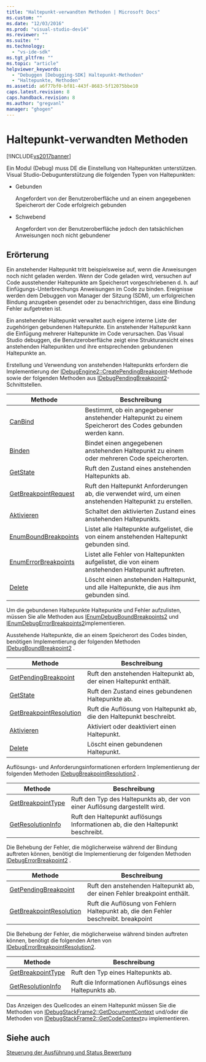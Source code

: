 ```yaml
---
title: "Haltepunkt-verwandten Methoden | Microsoft Docs"
ms.custom: ""
ms.date: "12/03/2016"
ms.prod: "visual-studio-dev14"
ms.reviewer: ""
ms.suite: ""
ms.technology: 
  - "vs-ide-sdk"
ms.tgt_pltfrm: ""
ms.topic: "article"
helpviewer_keywords: 
  - "Debuggen [Debugging-SDK] Haltepunkt-Methoden"
  - "Haltepunkte, Methoden"
ms.assetid: a6f77bf0-bf81-443f-8683-5f12075bbe10
caps.latest.revision: 8
caps.handback.revision: 8
ms.author: "gregvanl"
manager: "ghogen"
---
```

# Haltepunkt-verwandten Methoden
[!INCLUDE[vs2017banner](../../code-quality/includes/vs2017banner.md)]

Ein Modul \(Debug\) muss DE die Einstellung von Haltepunkten unterstützen.  Visual Studio\-Debugunterstützung die folgenden Typen von Haltepunkten:  
  
-   Gebunden  
  
     Angefordert von der Benutzeroberfläche und an einem angegebenen Speicherort der Code erfolgreich gebunden  
  
-   Schwebend  
  
     Angefordert von der Benutzeroberfläche jedoch den tatsächlichen Anweisungen noch nicht gebundener  
  
## Erörterung  
 Ein anstehender Haltepunkt tritt beispielsweise auf, wenn die Anweisungen noch nicht geladen werden.  Wenn der Code geladen wird, versuchen auf Code ausstehender Haltepunkte am Speicherort vorgeschriebenen d. h. auf Einfügungs\-Unterbrechungs Anweisungen im Code zu binden.  Ereignisse werden dem Debuggen von Manager der Sitzung \(SDM\), um erfolgreichen Bindung anzugeben gesendet oder zu benachrichtigen, dass eine Bindung Fehler aufgetreten ist.  
  
 Ein anstehender Haltepunkt verwaltet auch eigene interne Liste der zugehörigen gebundenen Haltepunkte.  Ein anstehender Haltepunkt kann die Einfügung mehrerer Haltepunkte im Code verursachen.  Das Visual Studio debuggen, die Benutzeroberfläche zeigt eine Strukturansicht eines anstehenden Haltepunkten und ihre entsprechenden gebundenen Haltepunkte an.  
  
 Erstellung und Verwendung von anstehenden Haltepunkts erfordern die Implementierung der [IDebugEngine2::CreatePendingBreakpoint](../../extensibility/debugger/reference/idebugengine2-creatependingbreakpoint.md)\-Methode sowie der folgenden Methoden aus [IDebugPendingBreakpoint2](../../extensibility/debugger/reference/idebugpendingbreakpoint2.md)\-Schnittstellen.  
  
|Methode|Beschreibung|  
|-------------|------------------|  
|[CanBind](../../extensibility/debugger/reference/idebugpendingbreakpoint2-canbind.md)|Bestimmt, ob ein angegebener anstehender Haltepunkt zu einem Speicherort des Codes gebunden werden kann.|  
|[Binden](../../extensibility/debugger/reference/idebugpendingbreakpoint2-bind.md)|Bindet einen angegebenen anstehenden Haltepunkt zu einem oder mehreren Code speicherorten.|  
|[GetState](../../extensibility/debugger/reference/idebugpendingbreakpoint2-getstate.md)|Ruft den Zustand eines anstehenden Haltepunkts ab.|  
|[GetBreakpointRequest](../../extensibility/debugger/reference/idebugpendingbreakpoint2-getbreakpointrequest.md)|Ruft den Haltepunkt Anforderungen ab, die verwendet wird, um einen anstehenden Haltepunkt zu erstellen.|  
|[Aktivieren](../../extensibility/debugger/reference/idebugpendingbreakpoint2-enable.md)|Schaltet den aktivierten Zustand eines anstehenden Haltepunkts.|  
|[EnumBoundBreakpoints](../../extensibility/debugger/reference/idebugpendingbreakpoint2-enumboundbreakpoints.md)|Listet alle Haltepunkte aufgelistet, die von einem anstehenden Haltepunkt gebunden sind.|  
|[EnumErrorBreakpoints](../../extensibility/debugger/reference/idebugpendingbreakpoint2-enumerrorbreakpoints.md)|Listet alle Fehler von Haltepunkten aufgelistet, die von einem anstehenden Haltepunkt auftreten.|  
|[Delete](../../extensibility/debugger/reference/idebugpendingbreakpoint2-delete.md)|Löscht einen anstehenden Haltepunkt, und alle Haltepunkte, die aus ihm gebunden sind.|  
  
 Um die gebundenen Haltepunkte Haltepunkte und Fehler aufzulisten, müssen Sie alle Methoden aus [IEnumDebugBoundBreakpoints2](../../extensibility/debugger/reference/ienumdebugboundbreakpoints2.md) und [IEnumDebugErrorBreakpoints2](../../extensibility/debugger/reference/ienumdebugerrorbreakpoints2.md)implementieren.  
  
 Ausstehende Haltepunkte, die an einem Speicherort des Codes binden, benötigen Implementierung der folgenden Methoden [IDebugBoundBreakpoint2](../../extensibility/debugger/reference/idebugboundbreakpoint2.md) .  
  
|Methode|Beschreibung|  
|-------------|------------------|  
|[GetPendingBreakpoint](../../extensibility/debugger/reference/idebugboundbreakpoint2-getpendingbreakpoint.md)|Ruft den anstehenden Haltepunkt ab, der einen Haltepunkt enthält.|  
|[GetState](../../extensibility/debugger/reference/idebugboundbreakpoint2-getstate.md)|Ruft den Zustand eines gebundenen Haltepunkte ab.|  
|[GetBreakpointResolution](../../extensibility/debugger/reference/idebugboundbreakpoint2-getbreakpointresolution.md)|Ruft die Auflösung von Haltepunkt ab, die den Haltepunkt beschreibt.|  
|[Aktivieren](../../extensibility/debugger/reference/idebugboundbreakpoint2-enable.md)|Aktiviert oder deaktiviert einen Haltepunkt.|  
|[Delete](../../extensibility/debugger/reference/idebugboundbreakpoint2-delete.md)|Löscht einen gebundenen Haltepunkt.|  
  
 Auflösungs\- und Anforderungsinformationen erfordern Implementierung der folgenden Methoden [IDebugBreakpointResolution2](../../extensibility/debugger/reference/idebugbreakpointresolution2.md) .  
  
|Methode|Beschreibung|  
|-------------|------------------|  
|[GetBreakpointType](../../extensibility/debugger/reference/idebugbreakpointresolution2-getbreakpointtype.md)|Ruft den Typ des Haltepunkts ab, der von einer Auflösung dargestellt wird.|  
|[GetResolutionInfo](../../extensibility/debugger/reference/idebugbreakpointresolution2-getresolutioninfo.md)|Ruft den Haltepunkt auflösungs Informationen ab, die den Haltepunkt beschreibt.|  
  
 Die Behebung der Fehler, die möglicherweise während der Bindung auftreten können, benötigt die Implementierung der folgenden Methoden [IDebugErrorBreakpoint2](../../extensibility/debugger/reference/idebugerrorbreakpoint2.md) .  
  
|Methode|Beschreibung|  
|-------------|------------------|  
|[GetPendingBreakpoint](../../extensibility/debugger/reference/idebugerrorbreakpoint2-getpendingbreakpoint.md)|Ruft den anstehenden Haltepunkt ab, der einen Fehler breakpoint enthält.|  
|[GetBreakpointResolution](../../extensibility/debugger/reference/idebugerrorbreakpoint2-getbreakpointresolution.md)|Ruft die Auflösung von Fehlern Haltepunkt ab, die den Fehler beschreibt. breakpoint|  
  
 Die Behebung der Fehler, die möglicherweise während binden auftreten können, benötigt die folgenden Arten von [IDebugErrorBreakpointResolution2](../../extensibility/debugger/reference/idebugerrorbreakpointresolution2.md).  
  
|Methode|Beschreibung|  
|-------------|------------------|  
|[GetBreakpointType](../../extensibility/debugger/reference/idebugerrorbreakpointresolution2-getbreakpointtype.md)|Ruft den Typ eines Haltepunkts ab.|  
|[GetResolutionInfo](../../extensibility/debugger/reference/idebugerrorbreakpointresolution2-getresolutioninfo.md)|Ruft die Informationen Auflösungs eines Haltepunkts ab.|  
  
 Das Anzeigen des Quellcodes an einem Haltepunkt müssen Sie die Methoden von [IDebugStackFrame2::GetDocumentContext](../../extensibility/debugger/reference/idebugstackframe2-getdocumentcontext.md) und\/oder die Methoden von [IDebugStackFrame2::GetCodeContext](../../extensibility/debugger/reference/idebugstackframe2-getcodecontext.md)zu implementieren.  
  
## Siehe auch  
 [Steuerung der Ausführung und Status Bewertung](../../extensibility/debugger/execution-control-and-state-evaluation.md)
